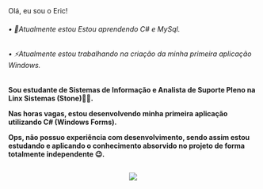 <div lign="center">
  Olá, eu sou o Eric!
</div>

###### • 🌱Atualmente estou Estou aprendendo C# e MySql.

###### • ⚡Atualmente estou trabalhando na criação da minha primeira aplicação Windows.

##

<div>
  <h4>
    <p>Sou estudante de Sistemas de Informação e Analista de Suporte Pleno na Linx Sistemas (Stone)🧑‍💼.</p>
    <p>Nas horas vagas, estou desenvolvendo minha primeira aplicação utilizando C# (Windows Forms).</p>
    <p>Ops, não possuo experiência com desenvolvimento, sendo assim estou estudando e aplicando o conhecimento absorvido no projeto de forma totalmente independente 😉.     </p>
  </h4>
</div>

##

<div align="center" >
  <a href="https://www.linkedin.com/in/ericsilva-333" target="_blank"><img src="https://img.shields.io/badge/LinkedIn-0077B5?style=for-the-badge&logo=linkedin&logoColor=white" target="_blank"></a>
</div>
